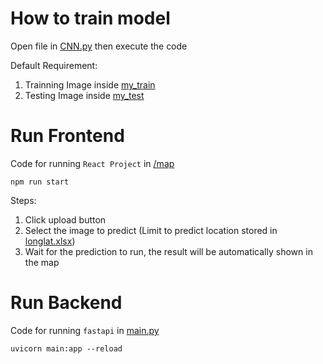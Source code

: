 # How to train model

Open file in [CNN.py](https://github.com/Marman82/Location-Analyzer-FYP/blob/main/analyzer/CNN.py) then execute the code

Default Requirement:

1. Trainning Image inside [my_train](https://github.com/Marman82/Location-Analyzer-FYP/tree/main/analyzer/TrainningSet/my_train/my_train)
2. Testing Image inside [my_test](https://github.com/Marman82/Location-Analyzer-FYP/tree/main/analyzer/TrainningSet/my_test/my_test)

# Run Frontend

Code for running `React Project` in [/map](https://github.com/Marman82/Location-Analyzer-FYP/tree/main/map)

```
npm run start
```

Steps:

1. Click upload button
2. Select the image to predict (Limit to predict location stored in [longlat.xlsx](https://github.com/Marman82/Location-Analyzer-FYP/blob/main/analyzer/longlat.xlsx))
3. Wait for the prediction to run, the result will be automatically shown in the map

# Run Backend

Code for running `fastapi` in [main.py](https://github.com/Marman82/Location-Analyzer-FYP/blob/main/analyzer/main.py)

```
uvicorn main:app --reload
```
